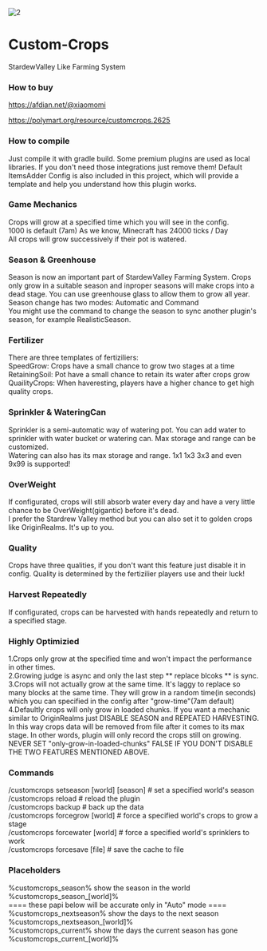 ![2](https://user-images.githubusercontent.com/70987828/179509189-0f609f88-170a-4fc1-8b1b-19f10ba40647.png)


# Custom-Crops
StardewValley Like Farming System

### How to buy

https://afdian.net/@xiaomomi

https://polymart.org/resource/customcrops.2625

### How to compile
Just compile it with gradle build. Some premium plugins are used as 
local libraries. If you don't need those integrations just remove them!
Default ItemsAdder Config is also included in this project, which will 
provide a template and help you understand how this plugin works.

### Game Mechanics
Crops will grow at a specified time which you will see in the config.\
1000 is default (7am) As we know, Minecraft has 24000 ticks / Day\
All crops will grow successively if their pot is watered.

### Season & Greenhouse
Season is now an important part of StardewValley Farming System.
Crops only grow in a suitable season and inproper
seasons will make crops into a dead stage. 
You can use greenhouse glass to allow them to grow all year.\
Season change has two modes: Automatic and Command\
You might use the command to change the season to sync another plugin's season, for example RealisticSeason.


### Fertilizer
There are three templates of fertiziliers: \
SpeedGrow: Crops have a small chance to grow two stages at a time\
RetainingSoil: Pot have a small chance to retain its water after crops grow\
QuailityCrops: When haveresting, players have a higher chance to get high quality crops.

### Sprinkler & WateringCan
Sprinkler is a semi-automatic way of watering pot. You can add water to sprinkler with
water bucket or watering can. Max storage and range can be customized.\
Watering can also has its max storage and range. 1x1 1x3 3x3 and even 9x99 is supported!

### OverWeight
If configurated, crops will still absorb water every day and have a very little chance to be OverWeight(gigantic) before it's dead.\
I prefer the Stardrew Valley method but you can also set it to golden crops like OriginRealms. It's up to you.

### Quality
Crops have three qualities, if you don't want this feature just disable it in config. 
Quality is determined by the fertizilier players use and their luck!

### Harvest Repeatedly
If configurated, crops can be harvested with hands repeatedly and return to a specified stage.

### Highly Optimizied
1.Crops only grow at the specified time and won't impact the performance in other times.\
2.Growing judge is async and only the last step ** replace blcoks ** is sync.\
3.Crops will not actually grow at the same time. It's laggy to replace so many blocks at the same time. They will grow in a random time(in seconds) which you can specified in the config after "grow-time"(7am default)\
4.Defaultly crops will only grow in loaded chunks. If you want a mechanic similar to OriginRealms just DISABLE SEASON and REPEATED HARVESTING.\
In this way crops data will be removed from file after it comes to its max stage. In other words, plugin will only record the crops still on growing.\
NEVER SET "only-grow-in-loaded-chunks" FALSE IF YOU DON'T DISABLE THE TWO FEATURES MENTIONED ABOVE.

### Commands
/customcrops setseason [world] [season] # set a specified world's season\
/customcrops reload # reload the plugin\
/customcrops backup # back up the data\
/customcrops forcegrow [world] # force a specified world's crops to grow a stage\
/customcrops forcewater [world] # force a specified world's sprinklers to work\
/customcrops forcesave [file] # save the cache to file

### Placeholders
%customcrops_season% show the season in the world\
%customcrops_season_[world]%\
==== these papi below will be accurate only in "Auto" mode ====\
%customcrops_nextseason% show the days to the next season\
%customcrops_nextseason_[world]%\
%customcrops_current% show the days the current season has gone\
%customcrops_current_[world]%
